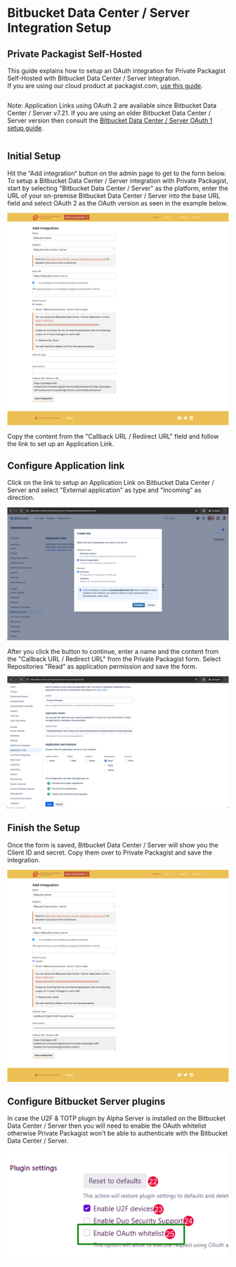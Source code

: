 # Bitbucket Data Center / Server Integration Setup
## Private Packagist Self-Hosted

This guide explains how to setup an OAuth integration for Private Packagist Self-Hosted with Bitbucket Data Center / Server integration.  
If you are using our cloud product at packagist.com, [use this guide](../cloud/bitbucket-server-integration-setup.md).

<div class="row column">
    <div class="callout warning">
        <p>Note: Application Links using OAuth 2 are available since Bitbucket Data Center / Server v7.21. If you are using an older Bitbucket Data Center / Server version then consult the <a href="/docs/self-hosted/bitbucket-server-oauth1-integration-setup.md">Bitbucket Data Center / Server OAuth 1 setup guide</a>.</p>
    </div>
</div>

## Initial Setup
Hit the “Add integration“ button on the admin page to get to the form below.
To setup a Bitbucket Data Center / Server integration with Private Packagist, start by selecting "Bitbucket Data Center / Server"
as the platform, enter the URL of your on-premise Bitbucket Data Center / Server into the base URL field and select OAuth 2 as the OAuth version as seen in the example below.

![Packagist Setup](/Resources/public/img/docs/integration-setup/bitbucket-server-01-packagist-setup.png)

Copy the content from the "Callback URL / Redirect URL" field and follow the link to set up an Application Link.

## Configure Application link
Click on the link to setup an Application Link on Bitbucket Data Center / Server and select "External application" as type and "Incoming" as direction.

![Bitbucket Data Center / Server Create Application Link](/Resources/public/img/docs/integration-setup/bitbucket-server-02-bitbucket-create-application-link.png)

After you click the button to continue, enter a name and the content from the "Callback URL / Redirect URL" from the Private Packagist form.
Select Repositories "Read" as application permission and save the form.

![Bitbucket Data Center / Server Configure Application Link](/Resources/public/img/docs/integration-setup/bitbucket-server-03-bitbucket-configure-application-link.png)

## Finish the Setup

Once the form is saved, Bitbucket Data Center / Server will show you the Client ID and secret.
Copy them over to Private Packagist and save the integration. 

![Packagist Finalize](/Resources/public/img/docs/integration-setup/bitbucket-server-04-packagist-finalize.png)

## Configure Bitbucket Server plugins

In case the U2F & TOTP plugin by Alpha Server is installed on the Bitbucket Data Center / Server then you will need to enable the OAuth whitelist
otherwise Private Packagist won't be able to authenticate with the Bitbucket Data Center / Server.

![Bitbucket Data Center / Server TFA Configuration](/Resources/public/img/docs/integration-setup/bitbucket-server-09-tfa.png)
